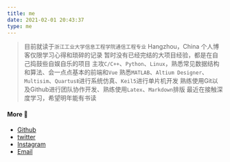 ```yaml
---
title: me
date: 2021-02-01 20:43:37
type: me
---
```


> 目前就读于`浙江工业大学信息工程学院通信工程专业`
> Hangzhou，China
> 个人博客仅限学习心得和琐碎的记录
> 暂时没有已经完结的大项目经验，都是在自己捣鼓些自娱自乐的项目
> 主攻`C/C++`、`Python`、`Linux`，熟悉常见数据结构和算法、会一点点基本的前端和`Vue`
> 熟悉`MATLAB`、`Altium Designer`、`Multisim`、`QuartusⅡ`进行系统仿真、`Keil5`进行单片机开发
> 熟练使用Git以及Github进行团队协作开发、熟练使用`Latex`、`Markdown`排版
> 最近在接触深度学习，希望明年能有书读

#### More :whale: ####

- [Github][1]
- [twitter][2]
- [Instagram][3]
- [Email][4]

[1]: https://github.com/boom1999
[2]: https://twitter.com/ZhichengLing
[3]: https://www.instagram.com/zhichengling66
[4]: mailto:lingzhicheng66@gmail.com

<!-- markdownlint-disable-file MD026 -->
